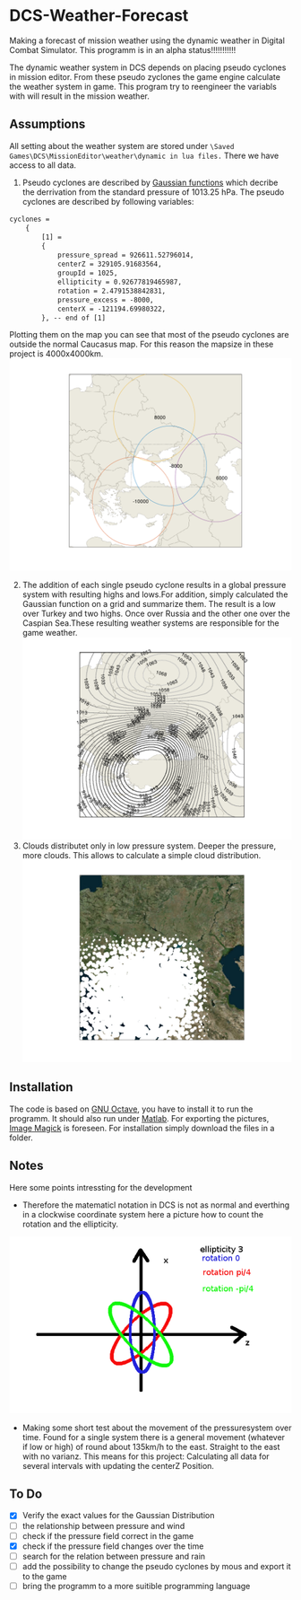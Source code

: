 # DCS-Weather-Forecast
Making a forecast of mission weather using the dynamic weather in Digital Combat Simulator.
This programm is in an alpha status!!!!!!!!!!!

The dynamic weather system in DCS depends on placing pseudo cyclones in mission editor. From these pseudo zyclones the game engine calculate the weather system in game.
This program try to reengineer the variabls with will result in the mission weather.


## Assumptions
All setting about the weather system are stored under `\Saved Games\DCS\MissionEditor\weather\dynamic in lua files.` There we have access to all data.

1. Pseudo cyclones are described by [Gaussian functions](https://en.wikipedia.org/wiki/Gaussian_function) which decribe the derrivation from the standard pressure of 1013.25 hPa.
The pseudo cyclones are described by following variables:
```
cyclones = 
    {
        [1] = 
        {
            pressure_spread = 926611.52796014,
            centerZ = 329105.91683564,
            groupId = 1025,
            ellipticity = 0.92677819465987,
            rotation = 2.4791538842831,
            pressure_excess = -8000,
            centerX = -121194.69980322,
        }, -- end of [1]
```
Plotting them on the map you can see that most of the pseudo cyclones are outside the normal Caucasus map. For this reason the mapsize in these project is 4000x4000km.
![Image pseudo cyclones](https://github.com/derbuur/DCS-Weather-Forecast/blob/master/examplePictures/pseudo_cyclons.png)

2. The addition of each single pseudo cyclone results in a global pressure system with resulting highs and lows.For addition, simply calculated the Gaussian function on a grid and summarize them. The result is a low over Turkey and two highs. Once over Russia and the other one over the Caspian Sea.These resulting weather systems are responsible for the game weather.
![Image pressure map](https://github.com/derbuur/DCS-Weather-Forecast/blob/master/examplePictures/pressuremap.png)
3. Clouds distributet only in low pressure system. Deeper the pressure, more clouds. This allows to calculate a simple cloud distribution.
![Image clouds](https://github.com/derbuur/DCS-Weather-Forecast/blob/master/examplePictures/clouds.png)

## Installation
The code is based on [GNU Octave](https://www.gnu.org/software/octave/), you have to install it to run the programm. It should also run under [Matlab](https://de.mathworks.com/products/matlab.html). For exporting the pictures, [Image Magick](https://imagemagick.org/) is foreseen.
For installation simply download the files in a folder.

## Notes
Here some points intressting for the development

- Therefore the matematicl notation in DCS is not as normal and everthing in a clockwise coordinate system here a picture how to count the rotation and the ellipticity.

![clockwise coordinat system](https://github.com/derbuur/DCS-Weather-Forecast/blob/master/examplePictures/rotation.png)

- Making some short test about the movement of the pressuresystem over time. Found for a single system there is a general movement (whatever if low or high) of round about 135km/h to the east. Straight to the east with no varianz.
This means for this project: Calculating all data for several intervals with updating the centerZ Position.

## To Do

- [x] Verify the exact values for the Gaussian Distribution
- [ ] the relationship between pressure and wind
- [ ] check if the pressure field correct in the game
- [x] check if the pressure field changes over the time
- [ ] search for the relation between pressure and rain
- [ ] add the possibility to change the pseudo cyclones by mous and export it to the game
- [ ] bring the programm to a more suitible programming language
